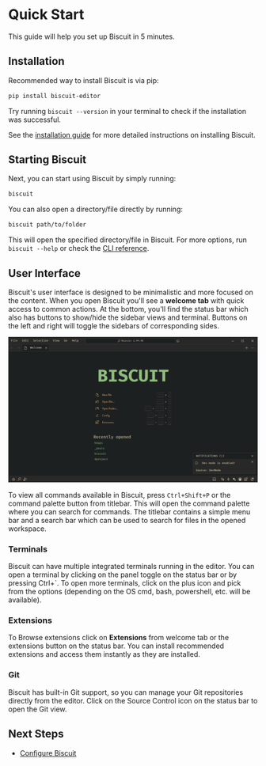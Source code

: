 # Quick Start

This guide will help you set up Biscuit in 5 minutes. 

## Installation

Recommended way to install Biscuit is via pip:

```bash
pip install biscuit-editor
```

Try running `biscuit --version` in your terminal to check if the installation was successful.

See the [installation guide](installation.md) for more detailed instructions on installing Biscuit.

## Starting Biscuit

Next, you can start using Biscuit by simply running:

```bash
biscuit
```

You can also open a directory/file directly by running:

```bash
biscuit path/to/folder
```

This will open the specified directory/file in Biscuit.
For more options, run `biscuit --help` or check the [CLI reference](../cli.md).

## User Interface

Biscuit's user interface is designed to be minimalistic and more focused on the content. When you open Biscuit you'll see a **welcome tab** with quick access to common actions. At the bottom, you'll find the status bar which also has buttons to show/hide the sidebar views and terminal. Buttons on the left and right will toggle the sidebars of corresponding sides. 

![welcome](img/welcome.png)

To view all commands available in Biscuit, press `Ctrl+Shift+P` or the command palette button from titlebar. This will open the command palette where you can search for commands. The titlebar contains a simple menu bar and a search bar which can be used to search for files in the opened workspace.

### Terminals

Biscuit can have multiple integrated terminals running in the editor. You can open a terminal by clicking on the panel toggle on the status bar or by pressing Ctrl+`. To open more terminals, click on the plus icon and pick from the options (depending on the OS cmd, bash, powershell, etc. will be available).

### Extensions
To Browse extensions click on **Extensions** from welcome tab or the extensions button on the status bar. You can install recommended extensions and access them instantly as they are installed. 

### Git
Biscuit has built-in Git support, so you can manage your Git repositories directly from the editor. Click on the Source Control icon on the status bar to open the Git view.

## Next Steps

- [Configure Biscuit](configuration.md)